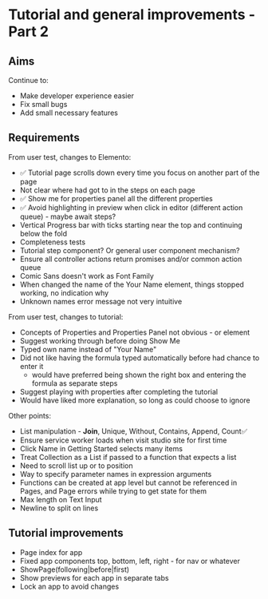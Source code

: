 Tutorial and general improvements - Part 2
==========================================

Aims
----

Continue to:
- Make developer experience easier
- Fix small bugs
- Add small necessary features

Requirements
------------

From user test, changes to Elemento:
- ✅ Tutorial page scrolls down every time you focus on another part of the page
- Not clear where had got to in the steps on each page
- ✅ Show me for properties panel  all the different properties
- ✅ Avoid highlighting in preview when click in editor (different action queue) - maybe await steps?
- Vertical Progress bar with ticks starting near the top and continuing below the fold
- Completeness tests
- Tutorial step component?  Or general user component mechanism?
- Ensure all controller actions return promises and/or common action queue
- Comic Sans doesn't work as Font Family
- When changed the name of the Your Name element, things stopped working, no indication why
- Unknown names error message not very intuitive

From user test, changes to tutorial:
- Concepts of Properties and Properties Panel not obvious - or element
- Suggest working through before doing Show Me
- Typed own name instead of "Your Name"
- Did not like having the formula typed automatically before had chance to enter it
    - would have preferred being shown the right box and entering the formula as separate steps
- Suggest playing with properties after completing the tutorial
- Would have liked more explanation, so long as could choose to ignore

Other points:
- List manipulation - **Join**, Unique, Without, Contains, Append, Count✅ 
- Ensure service worker loads when visit studio site for first time
- Click Name in Getting Started selects many items
- Treat Collection as a List if passed to a function that expects a list
- Need to scroll list up or to position
- Way to specify parameter names in expression arguments
- Functions can be created at app level but cannot be referenced in Pages, and Page errors while trying to get state for them
- Max length on Text Input
- Newline to split on lines

Tutorial improvements
---------------------
- Page index for app
- Fixed app components top, bottom, left, right - for nav or whatever
- ShowPage(following|before|first)
- Show previews for each app in separate tabs
- Lock an app to avoid changes
